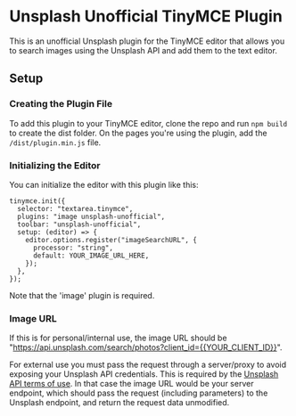 # Unsplash Unofficial TinyMCE Plugin

This is an unofficial Unsplash plugin for the TinyMCE editor that allows you to search images using the Unsplash API and add them to the text editor.

## Setup

### Creating the Plugin File

To add this plugin to your TinyMCE editor, clone the repo and run `npm build` to create the dist folder. On the pages you're using the plugin, add the `/dist/plugin.min.js` file.

### Initializing the Editor

You can initialize the editor with this plugin like this:

```
tinymce.init({
  selector: "textarea.tinymce",
  plugins: "image unsplash-unofficial",
  toolbar: "unsplash-unofficial",
  setup: (editor) => {
    editor.options.register("imageSearchURL", {
      processor: "string",
      default: YOUR_IMAGE_URL_HERE,
    });
  },
});
```
Note that the 'image' plugin is required. 

### Image URL

If this is for personal/internal use, the image URL should be "https://api.unsplash.com/search/photos?client_id={{YOUR_CLIENT_ID}}".

For external use you must pass the request through a server/proxy to avoid exposing your Unsplash API credentials. This is required by the [Unsplash API terms of use](https://unsplash.com/api-terms). In that case the image URL would be your server endpoint, which should pass the request (including parameters) to the Unsplash endpoint, and return the request data unmodified. 
